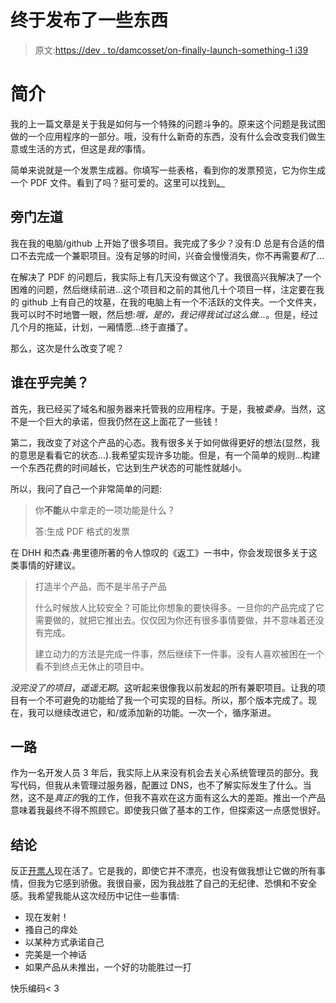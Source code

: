 # 终于发布了一些东西

> 原文:[https://dev . to/damcosset/on-finally-launch-something-1 i39](https://dev.to/damcosset/on-finally-launching-something-1i39)

# [](#introduction)简介

我的上一篇文章是关于我是如何与一个特殊的问题斗争的。原来这个问题是我试图做的一个应用程序的一部分。哦，没有什么新奇的东西，没有什么会改变我们做生意或生活的方式，但这是*我的*事情。

简单来说就是一个发票生成器。你填写一些表格，看到你的发票预览，它为你生成一个 PDF 文件。看到了吗？挺可爱的。这里可以找到[。](http://invoicemaker.xyz)

## [](#sideprojects-graveyard)旁门左道

我在我的电脑/github 上开始了很多项目。我完成了多少？没有:D 总是有合适的借口不去完成一个兼职项目。没有足够的时间，兴奋会慢慢消失，你不再需要*和*了...

在解决了 PDF 的问题后，我实际上有几天没有做这个了。我很高兴我解决了一个困难的问题，然后继续前进...这个项目和之前的其他几十个项目一样，注定要在我的 github 上有自己的坟墓，在我的电脑上有一个不活跃的文件夹。一个文件夹，我可以时不时地瞥一眼，然后想:*哦，是的，我记得我试过这么做...*。但是，经过几个月的拖延，计划，一厢情愿...终于直播了。

那么，这次是什么改变了呢？

## [](#who-cares-about-perfection)谁在乎完美？

首先，我已经买了域名和服务器来托管我的应用程序。于是，我被*委身*。当然，这不是一个巨大的承诺，但我仍然在这上面花了一些钱！

第二，我改变了对这个产品的心态。我有很多关于如何做得更好的想法(显然，我的意思是看看它的状态...).我希望实现许多功能。但是，有一个简单的规则...构建一个东西花费的时间越长，它达到生产状态的可能性就越小。

所以，我问了自己一个非常简单的问题:

> 你**不能**从中拿走的一项功能是什么？
> 
> 答:生成 PDF 格式的发票

在 DHH 和杰森·弗里德所著的令人惊叹的《返工》一书中，你会发现很多关于这类事情的好建议。

> 打造半个产品，而不是半吊子产品
> 
> 什么时候放人比较安全？可能比你想象的要快得多。一旦你的产品完成了它需要做的，就把它推出去。仅仅因为你还有很多事情要做，并不意味着还没有完成。
> 
> 建立动力的方法是完成一件事，然后继续下一件事。没有人喜欢被困在一个看不到终点无休止的项目中。

*没完没了的项目*，*遥遥无期*。这听起来很像我以前发起的所有兼职项目。让我的项目有一个不可避免的功能给了我一个可实现的目标。所以，那个版本完成了。现在，我可以继续改进它，和/或添加新的功能。一次一个，循序渐进。

## [](#all-the-way)一路

作为一名开发人员 3 年后，我实际上从来没有机会去关心系统管理员的部分。我写代码，但我从未管理过服务器，配置过 DNS，也不了解实际发生了什么。当然，这不是*真正的*我的工作，但我不喜欢在这方面有这么大的差距。推出一个产品意味着我最终不得不照顾它。即使我只做了基本的工作，但探索这一点感觉很好。

## [](#conclusion)结论

反正[开票人](http://invoicemaker.xyz)现在活了。它是我的，即使它并不漂亮，也没有做我想让它做的所有事情，但我为它感到骄傲。我很自豪，因为我战胜了自己的无纪律、恐惧和不安全感。我希望我能从这次经历中记住一些事情:

*   现在发射！
*   搔自己的痒处
*   以某种方式承诺自己
*   完美是一个神话
*   如果产品从未推出，一个好的功能胜过一打

快乐编码< 3